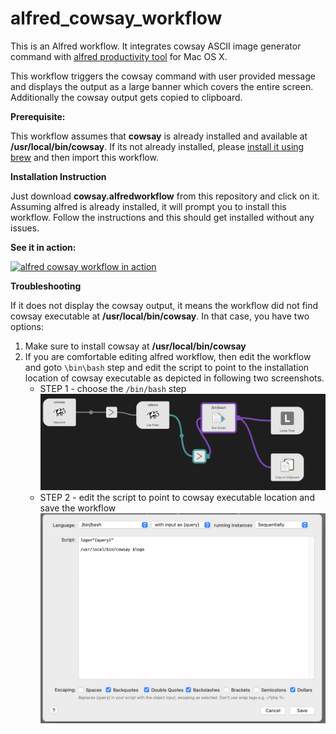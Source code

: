 # alfred_cowsay_workflow
This is an Alfred workflow. It integrates cowsay ASCII image generator command with [alfred productivity tool](https://www.alfredapp.com/) for Mac OS X.

This workflow triggers the cowsay command with user provided message and displays the output as a large banner which covers the entire screen. Additionally the cowsay output gets copied to clipboard. 

**Prerequisite:**

This workflow assumes that **cowsay** is already installed and available at **/usr/local/bin/cowsay**. If its not already installed, please [install it using brew](http://macappstore.org/cowsay/ "install cowsay in Mac") and then import this workflow.

**Installation Instruction**

Just download **cowsay.alfredworkflow** from this repository and click on it. Assuming alfred is already installed, it will prompt you to  install this workflow. Follow the instructions and this should get installed without any issues.

**See it in action:**

[![alfred cowsay workflow in action](https://img.youtube.com/vi/B4kz8WVHQWU/0.jpg)](https://www.youtube.com/watch?v=B4kz8WVHQWU)



**Troubleshooting**

If it does not display the cowsay output, it means the workflow did not find cowsay executable at **/usr/local/bin/cowsay**. In that case, you have two options:
1. Make sure to install cowsay at **/usr/local/bin/cowsay**
2. If you are comfortable editing alfred workflow, then edit the workflow and goto `\bin\bash` step and edit the script to point to the installation location of cowsay executable as depicted in following two screenshots.
    - STEP 1 - choose the `/bin/bash` step
     ![choose the step](https://github.com/rajasenapati/alfred_cowsay_workflow/blob/media/workflow_screen.png?raw=true)
    - STEP 2 - edit the script to point to cowsay executable location and save the workflow
     ![edit the screipt to point to cpwsay location and save](https://github.com/rajasenapati/alfred_cowsay_workflow/blob/media/script_screen.png?raw=true)  
